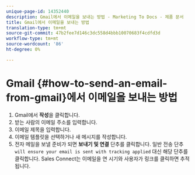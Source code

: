 ```yaml
---
unique-page-id: 14352440
description: Gmail에서 이메일을 보내는 방법 - Marketing To Docs - 제품 문서
title: Gmail에서 이메일을 보내는 방법
translation-type: tm+mt
source-git-commit: 47b2fee7d146c3dc558d4bbb10070683f4cdfd3d
workflow-type: tm+mt
source-wordcount: '86'
ht-degree: 0%

---
```



# Gmail {#how-to-send-an-email-from-gmail}에서 이메일을 보내는 방법

1. Gmail에서 **작성**&#x200B;을 클릭합니다.
1. 받는 사람의 이메일 주소를 입력합니다.
1. 이메일 제목을 입력합니다.
1. 이메일 템플릿을 선택하거나 새 메시지를 작성합니다.
1. 전자 메일을 보낼 준비가 되면 **보내기 및 연결** 단추를 클릭합니다. 일반 전송 단추 `will ensure your email is sent with tracking applied` 대신 해당 단추를 클릭합니다. Sales Connect는 이메일을 연 시기와 사용자가 링크를 클릭하면 추적됩니다.


